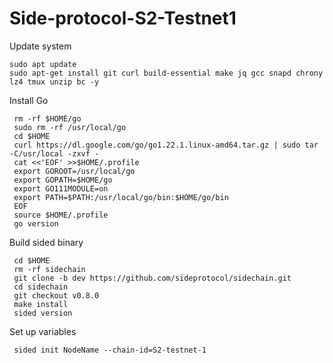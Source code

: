 # Side-protocol-S2-Testnet1

Update system

    sudo apt update
    sudo apt-get install git curl build-essential make jq gcc snapd chrony lz4 tmux unzip bc -y

 Install Go

     rm -rf $HOME/go
     sudo rm -rf /usr/local/go
     cd $HOME
     curl https://dl.google.com/go/go1.22.1.linux-amd64.tar.gz | sudo tar -C/usr/local -zxvf -
     cat <<'EOF' >>$HOME/.profile
     export GOROOT=/usr/local/go
     export GOPATH=$HOME/go
     export GO111MODULE=on
     export PATH=$PATH:/usr/local/go/bin:$HOME/go/bin
     EOF
     source $HOME/.profile
     go version

 Build sided binary

     cd $HOME
     rm -rf sidechain
     git clone -b dev https://github.com/sideprotocol/sidechain.git
     cd sidechain
     git checkout v0.8.0
     make install
     sided version

 Set up variables

     sided init NodeName --chain-id=S2-testnet-1

         
